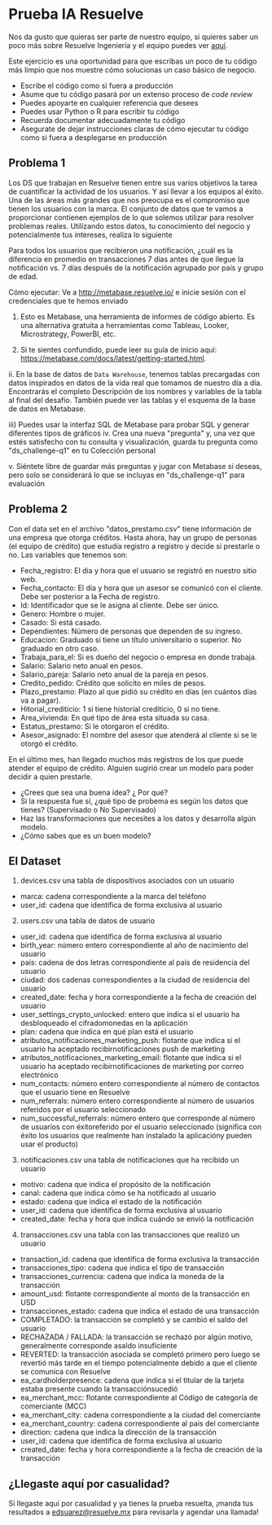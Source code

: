 # Prueba IA Resuelve

Nos da gusto que quieras ser parte de nuestro equipo, si quieres saber un poco más sobre Resuelve Ingeniería y el equipo puedes ver [aquí](https://github.com/resuelve/nuestro-equipo).

Este ejercicio es una oportunidad para que escribas un poco de tu código más limpio que nos muestre cómo solucionas un caso básico de negocio.

* Escribe el código como si fuera a producción
* Asume que tu código pasará por un extenso proceso de _code review_
* Puedes apoyarte en cualquier referencia que desees 
* Puedes usar Python o R para escribir tu código
* Recuerda documentar adecuadamente tu código
* Asegurate de dejar instrucciones claras de cómo ejecutar tu código como si fuera a desplegarse en producción

## Problema 1

Los DS que trabajan en Resuelve tienen entre sus varios objetivos la tarea de cuantificar la actividad de los usuarios. Y así llevar a los equipos al éxito. Una de las áreas más grandes que nos preocupa es el compromiso que tienen los usuarios con la marca. El conjunto de datos que te vamos a proporcionar contienen ejemplos de lo que solemos utilizar para resolver problemas reales.  Utilizando estos datos, tu conocimiento del negocio y potencialmente tus intereses, realiza lo siguiente

Para todos los usuarios que recibieron una notificación, ¿cuál es la diferencia en promedio en transacciones 7 días antes de que llegue la notificación vs. 7 días después de la notificación agrupado por país y grupo de edad.

Cómo ejecutar:
Ve a http://metabase.resuelve.io/ e inicie sesión con el
credenciales que te hemos enviado

1. Esto es Metabase, una herramienta de informes de código abierto. Es una alternativa gratuita a herramientas como Tableau, Looker, Microstrategy, PowerBI, etc.

2. Si te sientes confundido, puede leer su guía de inicio aquí:
https://metabase.com/docs/latest/getting-started.html.

ii. En la base de datos de `Data Warehouse`, tenemos tablas precargadas con datos inspirados en datos de la vida real que tomamos de nuestro día a día. Encontrarás el completo Descripción de los nombres y variables de la tabla al final del desafío.
También puede ver las tablas y el esquema de la base de datos en Metabase.

iii) Puedes usar la interfaz SQL de Metabase para probar SQL y generar diferentes
tipos de gráficos
iv. Crea una nueva "pregunta" y, una vez que estés satisfecho con tu consulta
y visualización, guarda tu pregunta como "ds_challenge-q1" en tu Colección personal

v. Siéntete libre de guardar más preguntas y jugar con Metabase si
deseas, pero solo se considerará lo que se incluyas en "ds_challenge-q1"
para evaluación

## Problema 2

Con el data set en el archivo "datos_prestamo.csv" tiene información de una empresa que otorga créditos. Hasta ahora, hay un grupo de personas (el equipo de crédito) que estudia registro a registro y decide si prestarle o no. Las variables que tenemos son:

* Fecha_registro: El día y hora que el usuario se registró en nuestro sitio web.
* Fecha_contacto: El día y hora que un asesor se comunicó con el cliente. Debe ser posterior a la Fecha de registro.
* Id: Identificador que se le asigna al cliente. Debe ser único.
* Genero: Hombre o mujer.
* Casado: Si está casado.
* Dependientes: Número de personas que dependen de su ingreso.
* Educacion: Graduado si tiene un título universitario o superior. No graduado en otro caso.
* Trabaja_para_el: Si es dueño del negocio o empresa en donde trabaja.
* Salario: Salario neto anual en pesos.
* Salario_pareja: Salario neto anual de la pareja en pesos.
* Credito_pedido: Crédito que solicito en miles de pesos.
* Plazo_prestamo: Plazo al que pidió su crédito en días (en cuántos días va a pagar).
* Hitorial_crediticio: 1 si tiene historial crediticio, 0 si no tiene.
* Area_vivienda: En qué tipo de área esta situada su casa.
* Estatus_prestamo: Si le otorgaron el crédito.
* Asesor_asignado: El nombre del asesor que atenderá al cliente si se le otorgó el crédito.

En el último mes, han llegado muchos más registros de los que puede atender el equipo de crédito. Alguien sugirió crear un modelo para poder decidir a quien prestarle.

* ¿Crees que sea una buena idea? ¿ Por qué?
* Si la respuesta fue sí, ¿qué tipo de probema es según los datos que tienes? (Supervisado o No Supervisado)
* Haz las transformaciones que necesites a los datos y desarrolla algún modelo.
* ¿Cómo sabes que es un buen modelo?

## El Dataset

1. devices.csv
una tabla de dispositivos asociados con un usuario
- marca: cadena correspondiente a la marca del teléfono
- user_id: cadena que identifica de forma exclusiva al usuario
2. users.csv
una tabla de datos de usuario
- user_id: cadena que identifica de forma exclusiva al usuario
- birth_year: número entero correspondiente al año de nacimiento del usuario
- país: cadena de dos letras correspondiente al país de residencia del usuario
- ciudad: dos cadenas correspondientes a la ciudad de residencia del usuario
- created_date: fecha y hora correspondiente a la fecha de creación del usuario
- user_settings_crypto_unlocked: entero que indica si el usuario ha desbloqueado el cifradomonedas en la aplicación
- plan: cadena que indica en qué plan está el usuario
- atributos_notificaciones_marketing_push: flotante que indica si el usuario ha aceptado recibirnotificaciones push de marketing
- atributos_notificaciones_marketing_email: flotante que indica si el usuario ha aceptado recibirnotificaciones de marketing por correo electrónico
- num_contacts: número entero correspondiente al número de contactos que el usuario tiene en Resuelve
- num_referrals: número entero correspondiente al número de usuarios referidos por el usuario seleccionado
- num_successful_referrals: número entero que corresponde al número de usuarios con éxitoreferido por el usuario seleccionado (significa con éxito los usuarios que realmente han instalado la aplicacióny pueden usar el producto)

3. notificaciones.csv
una tabla de notificaciones que ha recibido un usuario
- motivo: cadena que indica el propósito de la notificación
- canal: cadena que indica cómo se ha notificado al usuario
- estado: cadena que indica el estado de la notificación
- user_id: cadena que identifica de forma exclusiva al usuario
- created_date: fecha y hora que indica cuándo se envió la notificación
4. transacciones.csv
una tabla con las transacciones que realizó un usuario
- transaction_id: cadena que identifica de forma exclusiva la transacción
- transacciones_tipo: cadena que indica el tipo de transacción
- transacciones_currencia: cadena que indica la moneda de la transacción
- amount_usd: flotante correspondiente al monto de la transacción en USD
- transacciones_estado: cadena que indica el estado de una transacción
- COMPLETADO: la transacción se completó y se cambió el saldo del usuario
- RECHAZADA / FALLADA: la transacción se rechazó por algún motivo, generalmente corresponde asaldo insuficiente
- REVERTED: la transacción asociada se completó primero pero luego se revertió más tarde en el tiempo potencialmente debido a que el cliente se comunica con Resuelve
- ea_cardholderpresence: cadena que indica si el titular de la tarjeta estaba presente cuando la transacciónsucedió
- ea_merchant_mcc: flotante correspondiente al Código de categoría de comerciante (MCC)
- ea_merchant_city: cadena correspondiente a la ciudad del comerciante
- ea_merchant_country: cadena correspondiente al país del comerciante
- direction: cadena que indica la dirección de la transacción
- user_id: cadena que identifica de forma exclusiva al usuario
- created_date: fecha y hora correspondiente a la fecha de creación de la transacción

## ¿Llegaste aquí por casualidad?
Si llegaste aquí por casualidad y ya tienes la prueba resuelta, ¡manda tus resultados a edsuarez@resuelve.mx para revisarla y agendar una llamada!


